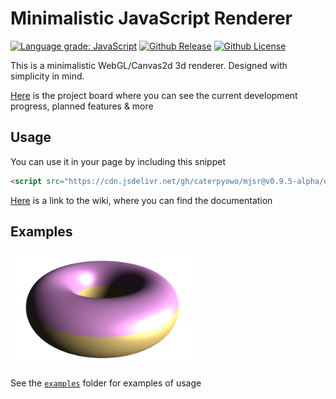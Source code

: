 # Minimalistic JavaScript Renderer

[![Language grade: JavaScript][lgtm]](https://lgtm.com/projects/g/CaterpyOwO/mjsr/context:javascript)
[![Github Release][release]](https://github.com/CaterpyOwO/mjsr/releases/latest)
[![Github License][license]](https://github.com/CaterpyOwO/mjsr/blob/master/LICENSE)

[lgtm]: https://img.shields.io/lgtm/grade/javascript/g/CaterpyOwO/mjsr.svg?logo=lgtm&logoWidth=18
[license]: https://img.shields.io/github/license/CaterpyOwO/mjsr
[release]: https://img.shields.io/github/v/release/CaterpyOwO/mjsr

This is a minimalistic WebGL/Canvas2d 3d renderer.
Designed with simplicity in mind.

[Here](https://github.com/CaterpyOwO/mjsr/projects) is the project board where you can see the current development progress, planned features & more

## Usage

You can use it in your page by including this snippet

```html
<script src="https://cdn.jsdelivr.net/gh/caterpyowo/mjsr@v0.9.5-alpha/dist/mjsr.min.js"></script>
```

[Here](https://github.com/CaterpyOwO/mjsr/wiki) is a link to the wiki, where you can find the documentation

## Examples

<img src="./examples/donut.png" width="300px" alt="A image of a donut">

See the [`examples`](examples) folder for examples of usage
